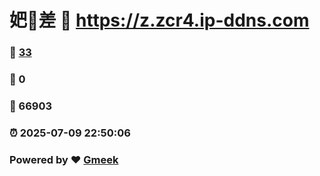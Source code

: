 # 妑🔭差 :link: https://z.zcr4.ip-ddns.com 
### :page_facing_up: [33](https://z.zcr4.ip-ddns.com/tag.html) 
### :speech_balloon: 0 
### :hibiscus: 66903 
### :alarm_clock: 2025-07-09 22:50:06 
### Powered by :heart: [Gmeek](https://github.com/Meekdai/Gmeek)

